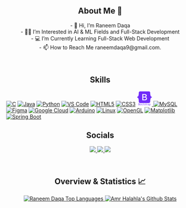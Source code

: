 

<h2 align="center">About Me 📌</h2>
<p align="center">
- 👋 Hi, I’m Raneem Daqa 
<br />
- 👨‍💻 I’m Interested in AI & ML Fields and Full-Stack Development
<br />
- 💻 I’m Currently Learning Full-Stack Web Development
<br />
- 📫 How to Reach Me raneemdaqa9@gmail.com.
    </p>
<br />


<h2 align="center">Skills</h2>
<p align="center">
<p align="left">
    <a href="https://docs.microsoft.com/en-us/cpp/?view=msvc-170" target="_blank" rel="noreferrer"><img src="https://raw.githubusercontent.com/danielcranney/readme-generator/main/public/icons/skills/c-colored.svg" width="36" height="36" alt="C" /></a>
    <a href="https://www.oracle.com/java/" target="_blank" rel="noreferrer"><img src="https://raw.githubusercontent.com/danielcranney/readme-generator/main/public/icons/skills/java-colored.svg" width="36" height="36" alt="Java" /></a>
    <a href="https://www.python.org/" target="_blank" rel="noreferrer"><img src="https://raw.githubusercontent.com/danielcranney/readme-generator/main/public/icons/skills/python-colored.svg" width="36" height="36" alt="Python" /></a>
    <a href="https://code.visualstudio.com/" target="_blank" rel="noreferrer"><img src="https://raw.githubusercontent.com/danielcranney/readme-generator/main/public/icons/skills/visualstudiocode.svg" width="36" height="36" alt="VS Code" /></a>
    <a href="https://developer.mozilla.org/en-US/docs/Glossary/HTML5" target="_blank" rel="noreferrer"><img src="https://raw.githubusercontent.com/danielcranney/readme-generator/main/public/icons/skills/html5-colored.svg" width="36" height="36" alt="HTML5" /></a>
    <a href="https://www.w3.org/TR/CSS/#css" target="_blank" rel="noreferrer"><img src="https://raw.githubusercontent.com/danielcranney/readme-generator/main/public/icons/skills/css3-colored.svg" width="36" height="36" alt="CSS3" /></a>
    <a href="https://getbootstrap.com" target="_blank" rel="noreferrer"> <img src="https://raw.githubusercontent.com/devicons/devicon/master/icons/bootstrap/bootstrap-plain-wordmark.svg" alt="bootstrap" width="40" height="40"/> </a>
    <a href="https://www.mysql.com/" target="_blank" rel="noreferrer"><img src="https://raw.githubusercontent.com/danielcranney/readme-generator/main/public/icons/skills/mysql-colored.svg" width="36" height="36" alt="MySQL" /></a>
    <a href="https://www.figma.com/" target="_blank" rel="noreferrer"><img src="https://raw.githubusercontent.com/danielcranney/readme-generator/main/public/icons/skills/figma-colored.svg" width="36" height="36" alt="Figma" /></a>
    <a href="https://cloud.google.com/" target="_blank" rel="noreferrer"><img src="https://raw.githubusercontent.com/danielcranney/readme-generator/main/public/icons/skills/googlecloud-colored.svg" width="36" height="36" alt="Google Cloud" /></a>
    <a href="https://store.arduino.cc/?gclid=Cj0KCQjw2eilBhCCARIsAG0Pf8uueBifykWcsSS4LPESeGQfxGVKJYnzV7bz471XfknQJy_1VINVWM8aAkLtEALw_wcB" target="_blank" rel="noreferrer"><img src="https://raw.githubusercontent.com/danielcranney/readme-generator/main/public/icons/skills/arduino-colored.svg" width="36" height="36" alt="Arduino" /></a>
    <a href="https://www.linux.org" target="_blank" rel="noreferrer"><img src="https://raw.githubusercontent.com/danielcranney/readme-generator/main/public/icons/skills/linux-colored.svg" width="36" height="36" alt="Linux" /></a>
    <a href="https://www.opengl.org/" target="_blank" rel="noreferrer"><img src="https://i.ibb.co/9yFLqpp/opengl.png" width="36" height="36" alt="OpenGL" /></a>
    <a href="https://matplotlib.org/" target="_blank" rel="noreferrer"><img src="https://i.ibb.co/vXzSCR5/matlab-svgrepo-com.png" width="36" height="36" alt="Matplotlib" /></a>
    <a href="https://spring.io/projects/spring-boot" target="_blank" rel="noreferrer"><img src="https://i.ibb.co/9GM5Y4v/icons8-spring-boot-48.png" width="36" height="36" alt="Spring Boot" /></a>
</p>
</p>





<h2 align="center">Socials</h2>

<p align="center">
  <a href="www.linkedin.com/in/raneem-daqa-2121a7260" target="_blank">
    <img src="https://img.shields.io/badge/LinkedIn-0077B5?style=for-the-badge&logo=linkedin&logoColor=white">
  </a>
  <a href="https://www.facebook.com/raneem.daqa.9" target="_blank">
    <img src="https://img.shields.io/badge/Facebook-1877F2?style=for-the-badge&logo=facebook&logoColor=white">
  </a>
  <a href="raneemdaqa9@gmail.com" target="_blank">
    <img src="https://img.shields.io/badge/Gmail-D14836?style=for-the-badge&logo=gmail&logoColor=white">
  </a>
</p>

<br><h2 align="center">Overview & Statistics 📈</h2>

<div align="center">
  <a href="https://github.com/anuraghazra/github-readme-stats">
    <img alt="Raneem Daqa Top Languages" src="https://denvercoder1-github-readme-stats.vercel.app/api/top-langs/?username=RaneemDaqa&langs_count=8&layout=compact&theme=react&hide_border=true&bg_color=0D1117&title_color=3AC301&icon_color=3AC301&text_color=FFFFFF&hide=Jupyter%20Notebook,Roff" height="192px"/>
  </a>
  <a href="https://github.com/anuraghazra/github-readme-stats">
    <img alt="Amr Halahla's Github Stats" src="https://denvercoder1-github-readme-stats.vercel.app/api/?username=RaneemDaqa&show_icons=true&include_all_commits=true&count_private=false&theme=react&hide_border=true&bg_color=0D1117&title_color=3AC301&icon_color=3AC301&text_color=FFFFFF" height="192px"/>
  </a>
</div>

             
